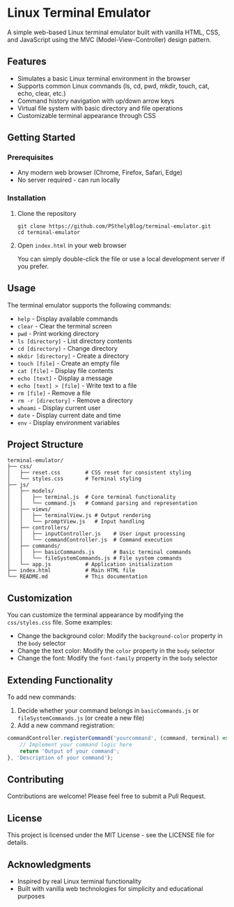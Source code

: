 # Linux Terminal Emulator

A simple web-based Linux terminal emulator built with vanilla HTML, CSS, and JavaScript using the MVC (Model-View-Controller) design pattern.

## Features

- Simulates a basic Linux terminal environment in the browser
- Supports common Linux commands (ls, cd, pwd, mkdir, touch, cat, echo, clear, etc.)
- Command history navigation with up/down arrow keys
- Virtual file system with basic directory and file operations
- Customizable terminal appearance through CSS

## Getting Started

### Prerequisites

- Any modern web browser (Chrome, Firefox, Safari, Edge)
- No server required - can run locally

### Installation

1. Clone the repository
   ```
   git clone https://github.com/PSthelyBlog/terminal-emulator.git
   cd terminal-emulator
   ```

2. Open `index.html` in your web browser

   You can simply double-click the file or use a local development server if you prefer.

## Usage

The terminal emulator supports the following commands:

- `help` - Display available commands
- `clear` - Clear the terminal screen
- `pwd` - Print working directory
- `ls [directory]` - List directory contents
- `cd [directory]` - Change directory
- `mkdir [directory]` - Create a directory
- `touch [file]` - Create an empty file
- `cat [file]` - Display file contents
- `echo [text]` - Display a message
- `echo [text] > [file]` - Write text to a file
- `rm [file]` - Remove a file
- `rm -r [directory]` - Remove a directory
- `whoami` - Display current user
- `date` - Display current date and time
- `env` - Display environment variables

## Project Structure

```
terminal-emulator/
├── css/
│   ├── reset.css        # CSS reset for consistent styling
│   └── styles.css       # Terminal styling
├── js/
│   ├── models/
│   │   ├── terminal.js  # Core terminal functionality
│   │   └── command.js   # Command parsing and representation
│   ├── views/
│   │   ├── terminalView.js # Output rendering
│   │   └── promptView.js   # Input handling
│   ├── controllers/
│   │   ├── inputController.js    # User input processing
│   │   └── commandController.js  # Command execution
│   ├── commands/
│   │   ├── basicCommands.js      # Basic terminal commands
│   │   └── fileSystemCommands.js # File system commands
│   └── app.js           # Application initialization
├── index.html           # Main HTML file
└── README.md            # This documentation
```

## Customization

You can customize the terminal appearance by modifying the `css/styles.css` file. Some examples:

- Change the background color: Modify the `background-color` property in the `body` selector
- Change the text color: Modify the `color` property in the `body` selector
- Change the font: Modify the `font-family` property in the `body` selector

## Extending Functionality

To add new commands:

1. Decide whether your command belongs in `basicCommands.js` or `fileSystemCommands.js` (or create a new file)
2. Add a new command registration:

```javascript
commandController.registerCommand('yourcommand', (command, terminal) => {
    // Implement your command logic here
    return 'Output of your command';
}, 'Description of your command');
```

## Contributing

Contributions are welcome! Please feel free to submit a Pull Request.

## License

This project is licensed under the MIT License - see the LICENSE file for details.

## Acknowledgments

- Inspired by real Linux terminal functionality
- Built with vanilla web technologies for simplicity and educational purposes
